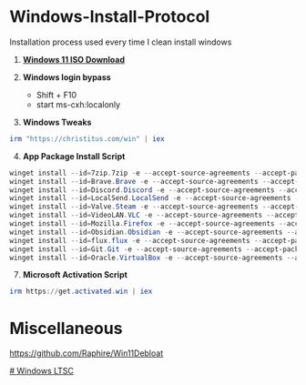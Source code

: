 # Windows-Install-Protocol
Installation process used every time I clean install windows

1. [**Windows 11 ISO Download**](https://www.microsoft.com/en-us/software-download/windows11)
2. **Windows login bypass**

	* Shift + F10
	* start ms-cxh:localonly

3. **Windows Tweaks**
```powershell
irm "https://christitus.com/win" | iex
```

4. **App Package Install Script**
```powershell
winget install --id=7zip.7zip -e --accept-source-agreements --accept-package-agreements
winget install --id=Brave.Brave -e --accept-source-agreements --accept-package-agreements
winget install --id=Discord.Discord -e --accept-source-agreements --accept-package-agreements
winget install --id=LocalSend.LocalSend -e --accept-source-agreements --accept-package-agreements
winget install --id=Valve.Steam -e --accept-source-agreements --accept-package-agreements
winget install --id=VideoLAN.VLC -e --accept-source-agreements --accept-package-agreements
winget install --id=Mozilla.Firefox -e --accept-source-agreements --accept-package-agreements
winget install --id=Obsidian.Obsidian -e --accept-source-agreements --accept-package-agreements
winget install --id=flux.flux -e --accept-source-agreements --accept-package-agreements
winget install --id=Git.Git -e --accept-source-agreements --accept-package-agreements
winget install --id=Oracle.VirtualBox -e --accept-source-agreements --accept-package-agreements
```

7. **Microsoft Activation Script**
```powershell
irm https://get.activated.win | iex
```

# Miscellaneous
https://github.com/Raphire/Win11Debloat

[# Windows LTSC](LTSC.md)